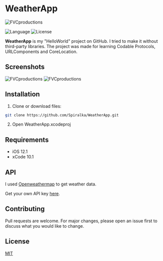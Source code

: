 # WeatherApp
 ![FVCproductions](https://i.imgur.com/6shOfN1.jpg)
 
![Language](https://img.shields.io/badge/language-Swift%205-orange.svg)
![License](https://img.shields.io/github/license/JakeLin/SwiftWeather.svg?style=flat)

**WeatherApp** is my "HelloWorld" project on GitHub. I tried to make it without third-party libraries. The project was made for learning Codable Protocols, URLComponents and CoreLocation.



## Screenshots
 ![FVCproductions](https://i.imgur.com/5WYh22b.jpg) 
 ![FVCproductions](https://i.imgur.com/0ArebmD.jpg)



## Installation

1. Clone or download files:

```bash
git clone https://github.com/Spiralka/WeatherApp.git
```
2. Open WeatherApp.xcodeproj


## Requirements
* iOS 12.1
* xCode 10.1

## API
I used [Openweathermap](https://openweathermap.org/) to get weather data.

Get your own API key [here](https://openweathermap.org/api).


## Contributing
Pull requests are welcome. For major changes, please open an issue first to discuss what you would like to change.

## License
[MIT](https://choosealicense.com/licenses/mit/)
